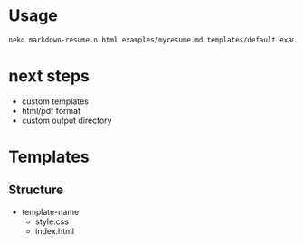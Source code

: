 # Usage

```bash
neko markdown-resume.n html examples/myresume.md templates/default examples
```

# next steps
 * custom templates
 * html/pdf format
 * custom output directory

# Templates

## Structure

 * template-name
   * style.css
   * index.html
